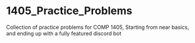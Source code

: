# 1405_Practice_Problems
Collection of practice problems for COMP 1405, Starting from near basics, and ending up with a fully featured discord bot
